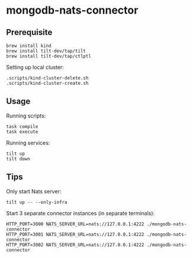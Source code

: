 # mongodb-nats-connector

## Prerequisite

```
brew install kind
brew install tilt-dev/tap/tilt
brew install tilt-dev/tap/ctlptl
```

Setting up local cluster:

```
.scripts/kind-cluster-delete.sh
.scripts/kind-cluster-create.sh
```

## Usage

Running scripts:

```
task compile
task execute
```

Running services:

```
tilt up
tilt down
```

## Tips

Only start Nats server:

```
tilt up -- --only-infra
```

Start 3 separate connector instances (in separate terminals):

```
HTTP_PORT=3000 NATS_SERVER_URL=nats://127.0.0.1:4222 ./mongodb-nats-connector
HTTP_PORT=3001 NATS_SERVER_URL=nats://127.0.0.1:4222 ./mongodb-nats-connector
HTTP_PORT=3002 NATS_SERVER_URL=nats://127.0.0.1:4222 ./mongodb-nats-connector
```
